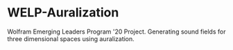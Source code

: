 # WELP-Auralization

Wolfram Emerging Leaders Program '20 Project. Generating sound fields for three dimensional spaces using auralization.
